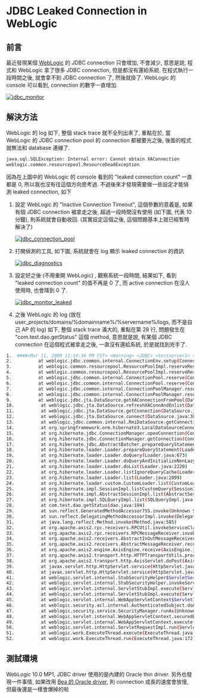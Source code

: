 # JDBC Leaked Connection in WebLogic


## 前言
  
最近發現某個 [WebLogic](http://www.bea.com/framework.jsp?CNT=index.htm&FP=/content/products/weblogic) 的 JDBC connection 只會增加, 不會減少, 意思是說, 程式和 WebLogic 拿了很多 JDBC connection, 但是都沒有還給系統. 在程式執行一段時間之後, 就會拿不到 JDBC connection 了, 然後就掛了. WebLogic 的 console 可以看到, connection 的數字一直增加.  
  
[![jdbc_monitor](http://farm4.static.flickr.com/3596/3373931575_16a47e0632_o.jpg "jdbc_monitor")](http://www.flickr.com/photos/dennys_blog/3373931575 "jdbc_monitor")  

## 解決方法

WebLogic 的 log 如下, 整個 stack trace 就不全列出來了, 重點在於, 當 WebLogic 的 JDBC connection pool 的 connection 都被要光之後, 後面的程式就無法和 database 連線了.  
  
```sh
java.sql.SQLException: Internal error: Cannot obtain XAConnection  
weblogic.common.resourcepool.ResourceDeadException  
```

因為在上圖中的 WebLogic 的 console 看到的 "leaked connection count" 一直都是 0, 所以我也沒有往這個方向思考過. 不過後來才發現需要做一些設定才能偵測 leaked connection, 如下  
  
1. 設定 WebLogic 的 "Inactive Connection Timeout", 這個參數的意義是, 如果有個 JDBC connection 被拿走之後, 超過一段時間沒有使用 (如下圖, 代表 10 分鐘), 則系統就會自動收回. (其實設定這個之後, 這個問題基本上就已經暫時解決了)  
  
    [![jdbc_connection_pool](http://farm4.static.flickr.com/3578/3374748492_ca4a5aa6b2_o.jpg "jdbc_connection_pool")](http://www.flickr.com/photos/dennys_blog/3374748492 "jdbc_connection_pool")

2. 打開偵測的工具, 如下圖, 系統就會在 log 顯示 leaked connection 的資訊  
  
    [![jdbc_diagnostics](http://farm4.static.flickr.com/3587/3374748472_7f27e6d7da_o.jpg "jdbc_diagnostics")](http://www.flickr.com/photos/dennys_blog/3374748472 "jdbc_diagnostics")  
  
3. 設定好之後 (不用重開 WebLogic) , 觀察系統一段時間, 結果如下, 看到 "leaked connection count" 的值不再是 0 了, 而 active connection 在沒人使用時, 也會降到 0 了.

    [![jdbc_monitor_leaked](http://farm4.static.flickr.com/3554/3374748508_d7bd3e285c_o.jpg "jdbc_monitor_leaked")](http://www.flickr.com/photos/dennys_blog/3374748508 "jdbc_monitor_leaked")  
  
4. 之後 WebLogic 的 log (放在 user\_projects/domains/%domainname%/%servername%/logs, 而不是自己 AP 的 log) 如下, 整個 stack trace 滿大的, 重點在第 28 行, 問題發生在 "com.test.dao.getStatus" 這個 method, 意思就是說, 有某個 JDBC connection 在這個程式被拿走之後, 一直沒有還給系統, 於是就找到兇手了.

```sh
1.  ####<Mar 11, 2009 11:14:36 PM CST> <Warning> <JDBC> <testserver1> <Server1> <\[ACTIVE\] ExecuteThread: '4' for queue: 'weblogic.kernel.Default (self-tuning)'> <<WLS Kernel>> <> <> <1236748476017> <BEA-001153> <Forcibly releasing inactive connection "\[weblogic.jdbc.wrapper.JTAConnection\_weblogic\_jdbc\_wrapper\_XAConnection\_oracle\_jdbc\_driver\_LogicalConnection-TEST\_DS-311, oracle.jdbc.driver.LogicalConnection@42a794\]" back into the connection pool "TEST\_DS", currently reserved by: java.lang.Exception
2.          at weblogic.jdbc.common.internal.ConnectionEnv.setup(ConnectionEnv.java:291)
3.          at weblogic.common.resourcepool.ResourcePoolImpl.reserveResource(ResourcePoolImpl.java:314)
4.          at weblogic.common.resourcepool.ResourcePoolImpl.reserveResource(ResourcePoolImpl.java:292)
5.          at weblogic.jdbc.common.internal.ConnectionPool.reserve(ConnectionPool.java:425)
6.          at weblogic.jdbc.common.internal.ConnectionPool.reserve(ConnectionPool.java:316)
7.          at weblogic.jdbc.common.internal.ConnectionPoolManager.reserve(ConnectionPoolManager.java:93)
8.          at weblogic.jdbc.common.internal.ConnectionPoolManager.reserve(ConnectionPoolManager.java:61)
9.          at weblogic.jdbc.jta.DataSource.getXAConnectionFromPool(DataSource.java:1474)
10.          at weblogic.jdbc.jta.DataSource.refreshXAConnAndEnlist(DataSource.java:1303)
11.          at weblogic.jdbc.jta.DataSource.getConnection(DataSource.java:426)
12.          at weblogic.jdbc.jta.DataSource.connect(DataSource.java:383)
13.          at weblogic.jdbc.common.internal.RmiDataSource.getConnection(RmiDataSource.java:339)
14.          at org.springframework.orm.hibernate3.LocalDataSourceConnectionProvider.getConnection(LocalDataSourceConnectionProvider.java:81)
15.          at org.hibernate.jdbc.ConnectionManager.openConnection(ConnectionManager.java:423)
16.          at org.hibernate.jdbc.ConnectionManager.getConnection(ConnectionManager.java:144)
17.          at org.hibernate.jdbc.AbstractBatcher.prepareQueryStatement(AbstractBatcher.java:139)
18.          at org.hibernate.loader.Loader.prepareQueryStatement(Loader.java:1547)
19.          at org.hibernate.loader.Loader.doQuery(Loader.java:673)
20.          at org.hibernate.loader.Loader.doQueryAndInitializeNonLazyCollections(Loader.java:236)
21.          at org.hibernate.loader.Loader.doList(Loader.java:2220)
22.          at org.hibernate.loader.Loader.listIgnoreQueryCache(Loader.java:2104)
23.          at org.hibernate.loader.Loader.list(Loader.java:2099)
24.          at org.hibernate.loader.custom.CustomLoader.list(CustomLoader.java:289)
25.          at org.hibernate.impl.SessionImpl.listCustomQuery(SessionImpl.java:1695)
26.          at org.hibernate.impl.AbstractSessionImpl.list(AbstractSessionImpl.java:142)
27.          at org.hibernate.impl.SQLQueryImpl.list(SQLQueryImpl.java:152)
28.          at com.test.dao.getStatus(dao.java:194)
29.          at sun.reflect.GeneratedMethodAccessor755.invoke(Unknown Source)
30.          at sun.reflect.DelegatingMethodAccessorImpl.invoke(DelegatingMethodAccessorImpl.java:25)
31.          at java.lang.reflect.Method.invoke(Method.java:585)
32.          at org.apache.axis2.rpc.receivers.RPCUtil.invokeServiceClass(RPCUtil.java:194)
33.          at org.apache.axis2.rpc.receivers.RPCMessageReceiver.invokeBusinessLogic(RPCMessageReceiver.java:102)
34.          at org.apache.axis2.receivers.AbstractInOutMessageReceiver.invokeBusinessLogic(AbstractInOutMessageReceiver.java:40)
35.          at org.apache.axis2.receivers.AbstractMessageReceiver.receive(AbstractMessageReceiver.java:100)
36.          at org.apache.axis2.engine.AxisEngine.receive(AxisEngine.java:176)
37.          at org.apache.axis2.transport.http.HTTPTransportUtils.processHTTPPostRequest(HTTPTransportUtils.java:275)
38.          at org.apache.axis2.transport.http.AxisServlet.doPost(AxisServlet.java:133)
39.          at javax.servlet.http.HttpServlet.service(HttpServlet.java:727)
40.          at javax.servlet.http.HttpServlet.service(HttpServlet.java:820)
41.          at weblogic.servlet.internal.StubSecurityHelper$ServletServiceAction.run(StubSecurityHelper.java:226)
42.          at weblogic.servlet.internal.StubSecurityHelper.invokeServlet(StubSecurityHelper.java:124)
43.          at weblogic.servlet.internal.ServletStubImpl.execute(ServletStubImpl.java:283)
44.          at weblogic.servlet.internal.ServletStubImpl.execute(ServletStubImpl.java:175)
45.          at weblogic.servlet.internal.WebAppServletContext$ServletInvocationAction.run(WebAppServletContext.java:3395)
46.          at weblogic.security.acl.internal.AuthenticatedSubject.doAs(AuthenticatedSubject.java:321)
47.          at weblogic.security.service.SecurityManager.runAs(Unknown Source)
48.          at weblogic.servlet.internal.WebAppServletContext.securedExecute(WebAppServletContext.java:2140)
49.          at weblogic.servlet.internal.WebAppServletContext.execute(WebAppServletContext.java:2046)
50.          at weblogic.servlet.internal.ServletRequestImpl.run(ServletRequestImpl.java:1366)
51.          at weblogic.work.ExecuteThread.execute(ExecuteThread.java:200)
52.          at weblogic.work.ExecuteThread.run(ExecuteThread.java:172)
``` 

## 測試環境

WebLogic 10.0 MP1, JDBC driver 使用的是內建的 Oracle thin driver. 另外也發現一件事情, 如果改用 [Bea 的 Oracle driver](http://download.oracle.com/docs/cd/E12840_01/wls/docs103/jdbc_drivers/usedriver.html), 則 connection 成長的速度會放慢, 但最後還是一樣會爆掉的啦


